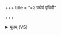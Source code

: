+++
title = "०२ यथेयं पृथिवी"

+++
<details><summary>मूलम् (VS)</summary>

यथे॒यं पृ॑थि॒वी म॒ही दा॒धारे॒मान्वन॒स्पती॑न्। ए॒वा ते॑ ध्रियतां॒ गर्भो॒ अनु॒ सूतुं॒ सवि॑तवे ॥
</details>